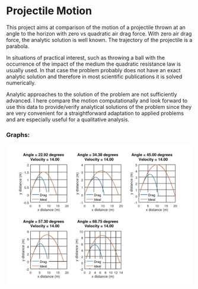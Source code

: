 # Projectile Motion
This project aims at comparison of the motion of a projectile thrown at an angle to the horizon with zero vs quadratic air drag force. With zero air drag force, the analytic solution is well known. The trajectory of the projectile is a parabola. 

In situations of practical interest, such as throwing a ball with the occurrence of the impact of the medium the quadratic resistance law is usually used. In that case the problem probably does not have an exact analytic solution and therefore in most scientific publications it is solved numerically. 

Analytic approaches to the solution of the problem are not sufficiently advanced. I here compare the motion computationally and look forward to use this data to provide/verify analytical solutions of the problem since they are very convenient for a straightforward adaptation to applied problems and are especially useful for a qualitative analysis.

### Graphs:

**![Comparision Plots](./Plots.jpeg)**
